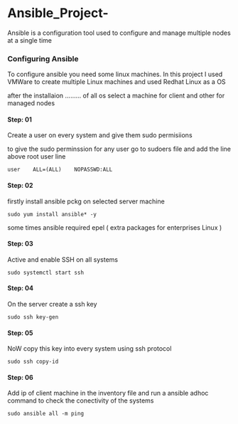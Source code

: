 # Ansible_Project-

Ansible is a configuration tool used to configure and manage multiple nodes at a single time

### Configuring Ansible

To configure ansible you need some linux machines. In this project I used VMWare to create multiple Linux machines and used Redhat Linux as a OS 

after the installaion ......... of all os select a machine for client and other for managed nodes

#### Step: 01
Create a user on every system and give them sudo permisiions 

to give the sudo perminssion for any user go to sudoers file and add the line above root user line  

    user    ALL=(ALL)    NOPASSWD:ALL

#### Step: 02       
firstly install ansible pckg on selected server machine 

    sudo yum install ansible* -y

some times ansible required epel ( extra packages for enterprises Linux ) 

#### Step: 03
Active and enable SSH on all systems 

    sudo systemctl start ssh

#### Step: 04
On the server create a ssh key 

    sudo ssh key-gen
    
#### Step: 05
NoW copy this key into every system using ssh protocol

    sudo ssh copy-id 

#### Step: 06
Add ip of client machine in the inventory file and run a ansible adhoc command to check the conectivity of the systems 

    sudo ansible all -m ping
